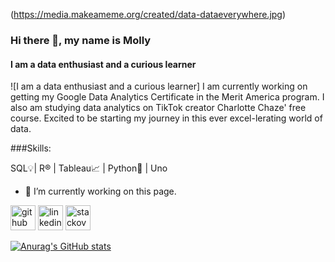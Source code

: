 (https://media.makeameme.org/created/data-dataeverywhere.jpg)


### Hi there 👋, my name is Molly
#### I am a data enthusiast and a curious learner
![I am a data enthusiast and a curious learner]
I am currently working on getting my Google Data Analytics Certificate in the Merit America program. I also am studying data analytics on TikTok creator Charlotte Chaze' free course.  Excited to be starting my journey in this ever excel-lerating world of data.

###Skills:


SQL💡| R® | Tableau📈 | Python🐍 | Uno

- 🔭 I’m currently working on this page. 


[<img src='https://cdn.jsdelivr.net/npm/simple-icons@3.0.1/icons/github.svg' alt='github' height='40'>](https://github.com/mollygrmn)  [<img src='https://cdn.jsdelivr.net/npm/simple-icons@3.0.1/icons/linkedin.svg' alt='linkedin' height='40'>](https://www.linkedin.com/in/molly-gorman/)  [<img src='https://cdn.jsdelivr.net/npm/simple-icons@3.0.1/icons/stackoverflow.svg' alt='stackoverflow' height='40'>](https://stackoverflow.com/users/21522209)  



  

[![Anurag's GitHub stats](https://github-readme-stats.vercel.app/api?username=mollygrmn)](https://github.com/anuraghazra/github-readme-stats)
